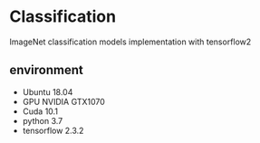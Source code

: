 # Classification
ImageNet classification models implementation with tensorflow2


## environment
- Ubuntu 18.04
- GPU NVIDIA GTX1070
- Cuda 10.1
- python 3.7
- tensorflow 2.3.2

